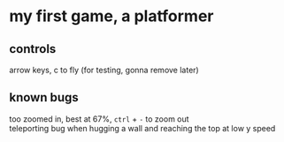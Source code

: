 # my first game, a platformer
## controls
arrow keys, c to fly (for testing, gonna remove later)
## known bugs
too zoomed in, best at 67%, `ctrl` + `-` to zoom out<br>
teleporting bug when hugging a wall and reaching the top at low y speed
